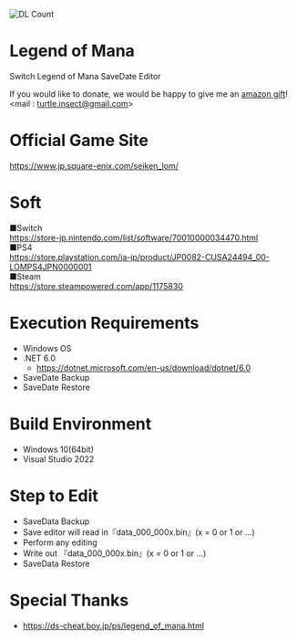 ![DL Count](https://img.shields.io/github/downloads/turtle-insect/LegendofMana/total.svg)

# Legend of Mana
Switch Legend of Mana SaveDate Editor  

If you would like to donate, we would be happy to give me an [amazon gift](https://www.amazon.co.jp/dp/B004N3APGO)!  
<mail : turtle.insect@gmail.com>


# Official Game Site
https://www.jp.square-enix.com/seiken_lom/

# Soft
■Switch  
https://store-jp.nintendo.com/list/software/70010000034470.html  
■PS4  
https://store.playstation.com/ja-jp/product/JP0082-CUSA24494_00-LOMPS4JPN0000001  
■Steam  
https://store.steampowered.com/app/1175830

# Execution Requirements
* Windows OS
* .NET 6.0
  * https://dotnet.microsoft.com/en-us/download/dotnet/6.0
* SaveDate Backup
* SaveDate Restore

# Build Environment
* Windows 10(64bit)
* Visual Studio 2022

# Step to Edit
* SaveData Backup
* Save editor will read in『data_000_000x.bin』(x = 0 or 1 or ...)
* Perform any editing
* Write out 『data_000_000x.bin』(x = 0 or 1 or ...)
* SaveData Restore

# Special Thanks
* https://ds-cheat.boy.jp/ps/legend_of_mana.html
